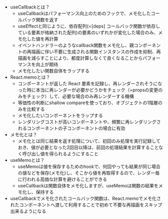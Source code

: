 - useCallbackとは？
    - useCallbackはパフォーマンス向上のためのフックで、メモ化したコールバック関数を返す
    - useEffectと同じように、依存配列(=[deps] コールバック関数が依存している要素が格納された配列)の要素のいずれかが変化した場合のみ、メモ化した値を再計算
    - イベントハンドラーのようなcallback関数をメモ化し、親コンポーネントの再描画に伴い不要に生成される関数インスタンスの作成を抑制、再描画を減らすことにより、都度計算しなくて良くなることからパフォーマンスを向上が期待
    - メモ化したい関数自体をラップする
- React.memoとは？
    - コンポーネントが返した React 要素を記録し、再レンダーされそうになった時に本当に再レンダーが必要かどうかをチェック（=propsの変更のみをチェック）して、必要な場合のみ再レンダーする機構
    - 等価性の判断にshallow compareを使っており、オブジェクトの1階層のみを比較する
    - メモ化したいコンポーネントをラップする
    - レンダリングコストが高いコンポーネントや、頻繁に再レンダリングされるコンポーネントの子コンポーネントの場合に有効
- メモ化とは？
    - メモ化とは同じ結果を返す処理について、初回のみ処理を実行記録しておき、値が必要となった2回目以降は、前回の処理結果を計算することなく呼び出し値を得られるようにすること
- useMemoとは？
    - useMemoは値を保存するためのhookで、何回やっても結果が同じ場合の値などを保存(メモ化)し、そこから値を再取得するので、レンダー毎に行われる高価な計算を避けることができる
    - useCallbackは関数自体をメモ化しますが、useMemoは関数の結果をメモ化し、保持する
- useCallbackでメモ化されたコールバック関数は、React.memoでメモ化されたコンポーネントへ渡して利用することで初めて不要な再描画をスキップ出来るようになる
